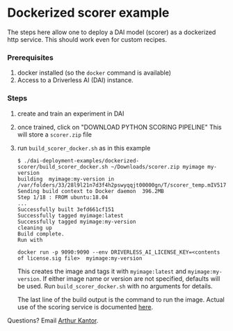 # Dockerized scorer example
The steps here allow one to deploy a DAI model (scorer) as a dockerized http service.  This should work even for custom  recipes.

### Prerequisites
1. docker installed (so the `docker` command is available)
1. Access to a Driverless AI (DAI) instance.

### Steps 
1.  create and train an experiment in DAI
1.  once trained, click on "DOWNLOAD PYTHON SCORING PIPELINE" This will store a `scorer.zip` file
1.  run `build_scorer_docker.sh` as in this example

    ```
    $ ./dai-deployment-examples/dockerized-scorer/build_scorer_docker.sh ~/Downloads/scorer.zip myimage my-version
    building  myimage:my-version in /var/folders/33/28l9l21n7d3f4h2pswyqqjt00000gn/T/scorer_temp.mIV517QJ
    Sending build context to Docker daemon  396.2MB
    Step 1/18 : FROM ubuntu:18.04
    ...
    Successfully built 3efd661cf151
    Successfully tagged myimage:latest
    Successfully tagged myimage:my-version
    cleaning up
    Build complete.
    Run with
    
    docker run -p 9090:9090 --env DRIVERLESS_AI_LICENSE_KEY=<contents of license.sig file>  myimage:my-version
    ```

    This creates the image and tags it with `myimage:latest` and `myimage:my-version`.  If either image name or 
    version are not specified, defaults will be used.  Run `build_scorer_docker.sh` with no arguments for details.
    
    The last line of the build output is the command to run the image.  Actual use of the scoring service is documented [here](http://docs.h2o.ai/driverless-ai/latest-stable/docs/userguide/scoring-standalone-python.html?highlight=service#scoring-service-http-mode-json-rpc-2-0).
    
Questions? Email [Arthur Kantor](arthur.<REMOVETHIS>kantor@h2o.ai).
